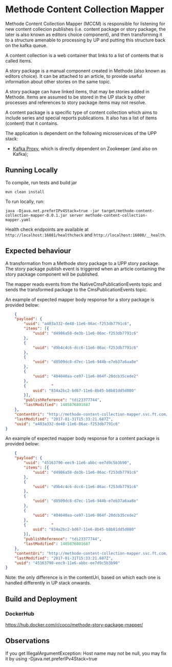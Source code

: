 # Methode Content Collection Mapper

Methode Content Collection Mapper (MCCM) is responsible for listening for new content collecion publishes (i.e. content package or story package, the later is also known as editors choice component), and then transforming it to a structure amenable to processing by UP and putting this structure back on the kafka queue.

A content collection is a web container that links to a list of contents that is called items.

A story package is a manual component created in Methode (also known as editors choice). It can be attached to an article, to provide useful information about other stories on the same topic.

A story package can have linked items, that may be stories added in Methode. Items are assumed to be stored in the UP stack by other processes and references to story package items may not resolve.

A content package is a specific type of content collection which aims to include series and special reports publications. It also has a list of items (content) that it contains.

The application is dependent on the following microservices of the UPP stack:

* [Kafka Proxy](https://github.com/Financial-Times/kafka-proxy), which is directly dependent on Zookeeper (and also on Kafka);

## Running Locally
To compile, run tests and build jar

    mvn clean install

To run locally, run:

    java -Djava.net.preferIPv4Stack=true -jar target/methode-content-collection-mapper-0.0.1.jar server methode-content-collection-mapper.yaml
    
Health check endpoints are available at `http://localhost:16081/healthcheck` and `http://localhost:16080/__health`.    

## Expected behaviour 

A transformation from a Methode story package to a UPP story package. The story package publish event is triggered when an article containing the story package component will be published. 

The mapper reads events from the NativeCmsPublicationEvents topic and sends the transformed package to the CmsPublicationEvents topic. 

An example of expected mapper body response for a story package is provided below:
```json 
    {
	"payload": {
		"uuid": "a403a332-de48-11e6-86ac-f253db7791c6",
		"items": [{
			"uuid": "d4986a58-de3b-11e6-86ac-f253db7791c6"
		},
		{
			"uuid": "d9b4c4c6-dcc6-11e6-86ac-f253db7791c6"
		},
		{
			"uuid": "d8509dc8-d7ec-11e6-944b-e7eb37a6aa8e"
		},
		{
			"uuid": "404040aa-ce97-11e6-864f-20dcb35cede2"
		},
		{ 			"
			uuid": "834a2bc2-bd67-11e6-8b45-b8b81dd5d080"
		}],
		"publishReference": "tdi23377744",
		"lastModified": 1485876801687
	},
	"contentUri": "http://methode-content-collection-mapper.svc.ft.com/content-collection/story-package/a403a332-de48-11e6-86ac-f253db7791c6",
	"lastModified": "2017-01-31T15:33:21.687Z",
	"uuid": "a403a332-de48-11e6-86ac-f253db7791c6"
}
```

An example of expected mapper body response for a content package is provided below:
```json
    {
	"payload": {
		"uuid": "45163790-eec9-11e6-abbc-ee7d9c5b3b90",
		"items": [{
			"uuid": "d4986a58-de3b-11e6-86ac-f253db7791c6"
		},
		{
			"uuid": "d9b4c4c6-dcc6-11e6-86ac-f253db7791c6"
		},
		{
			"uuid": "d8509dc8-d7ec-11e6-944b-e7eb37a6aa8e"
		},
		{
			"uuid": "404040aa-ce97-11e6-864f-20dcb35cede2"
		},
		{ 			"
			uuid": "834a2bc2-bd67-11e6-8b45-b8b81dd5d080"
		}],
		"publishReference": "tdi23377744",
		"lastModified": 1485876801687
	},
	"contentUri": "http://methode-content-collection-mapper.svc.ft.com/content-collection/content-package/45163790-eec9-11e6-abbc-ee7d9c5b3b90",
	"lastModified": "2017-01-31T15:33:21.687Z",
	"uuid": "45163790-eec9-11e6-abbc-ee7d9c5b3b90"
}
```
Note: the only difference is in the contentUri, based on which each one is handled differently in UP stack onwards.

## Build and Deployment

### DockerHub

https://hub.docker.com/r/coco/methode-story-package-mapper/

## Observations

If you get IllegalArgumentException: Host name may not be null, you may fix it by using -Djava.net.preferIPv4Stack=true

